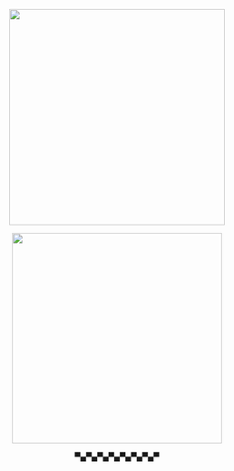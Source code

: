 <p align="center">
    <img width="380" src="https://64.media.tumblr.com/a95db82640ff3c6b627878f483517880/d86282d046c648e2-b0/s1280x1920/3c226ad84596bb9951a7b41eb7a80c70c1e745d2.png" alt="">
</p>
<p align="center">
    <img width="370" src="https://i.imgur.com/XuWfb4Q.png" alt="">
</p>
<p align="center">
 ▀▄▀▄▀▄▀▄▀▄▀▄▀▄▀
